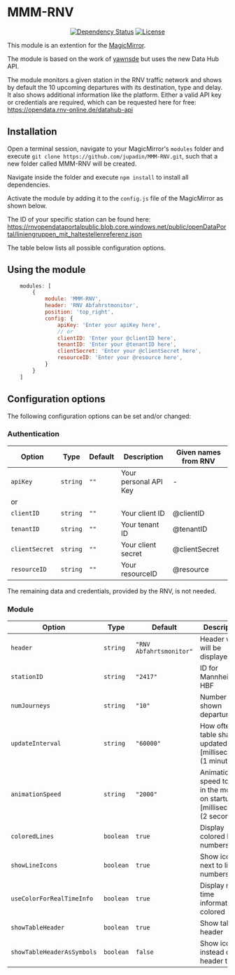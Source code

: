 # MMM-RNV

<p style="text-align: center">
    <a href="https://david-dm.org/jupadin/MMM-RNV"><img src="https://david-dm.org/jupadin/MMM-RNV.svg" alt ="Dependency Status"></a>
    <a href="https://choosealicense.com/licenses/mit"><img src="https://img.shields.io/badge/license-MIT-blue.svg" alt="License"></a>
</p>

This module is an extention for the [MagicMirror](https://github.com/MichMich/MagicMirror).

The module is based on the work of [yawnsde](https://github.com/yawnsde/MMM-RNV) but uses the new Data Hub API.

The module monitors a given station in the RNV traffic network and shows by default the 10 upcoming departures with its destination, type and delay. It also shows additional information like the platform.
Either a valid API key or credentials are required, which can be requested here for free: https://opendata.rnv-online.de/datahub-api

## Installation

Open a terminal session, navigate to your MagicMirror's `modules` folder and execute `git clone https://github.com/jupadin/MMM-RNV.git`, such that a new folder called MMM-RNV will be created.

Navigate inside the folder and execute `npm install` to install all dependencies.

Activate the module by adding it to the `config.js` file of the MagicMirror as shown below.

The ID of your specific station can be found here: https://rnvopendataportalpublic.blob.core.windows.net/public/openDataPortal/liniengruppen_mit_haltestellenreferenz.json


The table below lists all possible configuration options.

## Using the module
````javascript
    modules: [
        {
            module: 'MMM-RNV',
            header: 'RNV Abfahrstmonitor',
            position: 'top_right',
            config: {
                apiKey: 'Enter your apiKey here',
                // or
                clientID: 'Enter your @clientID here',
                tenantID: 'Enter your @tenantID here',
                clientSecret: 'Enter your @clientSecret here',
                resourceID: 'Enter your @resource here',
            }
        }
    ]
````

## Configuration options

The following configuration options can be set and/or changed:

### Authentication

| Option | Type | Default | Description | Given names from RNV |
| ---- | ---- | ---- | ---- | ---- |
| `apiKey` | `string` | `""` | Your personal API Key | - |
| or |
| `clientID`| `string` | `""` | Your client ID | @clientID |
| `tenantID` | `string` | `""`| Your tenant ID | @tenantID |
| `clientSecret` | `string` | `""` | Your client secret | @clientSecret |
| `resourceID`| `string` | `""` | Your resourceID | @resource |

The remaining data and credentials, provided by the RNV, is not needed.

### Module

| Option | Type | Default | Description |
| ---- | ---- | ---- | ---- |
| `header` | `string` | `"RNV Abfahrtsmonitor"` | Header which will be displayed |
| `stationID` | `string` | `"2417"` | ID for Mannheim HBF |
| `numJourneys` | `string` | `"10"` | Number of shown departures. |
| `updateInterval` | `string` | `"60000"` | How often the table shall be updated [milliseconds] (1 minute) |
| `animationSpeed` | `string` | `"2000"`| Animation speed to fade in the module on startup [milliseconds] (2 seconds) |
| `coloredLines` | `boolean` | `true` | Display colored line numbers |
| `showLineIcons` | `boolean` | `true` | Show icons next to line numbers |
| `useColorForRealTimeInfo` | `boolean` | `true` | Display real time information colored |
| `showTableHeader` | `boolean` | `true` | Show table header |
| `showTableHeaderAsSymbols` | `boolean` | `false` | Show icons instead of header titles |